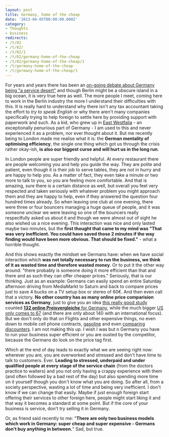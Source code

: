 ```yaml
---
layout: post
title: Germany, home of the cheap
date: '2013-04-05T00:00:00.000Z'
category:
- Thoughts
- business
redirects:
- /t/82
- /t/82/
- /t/82/1
- /t/82/germany-home-of-the-cheap
- /t/82/germany-home-of-the-cheap/1
- /t/germany-home-of-the-cheap
- /t/germany-home-of-the-cheap/1
---
```




For years and years there has been an [on-going debate about Germany being "a service desert"](http://www.spiegel.de/international/waiting-for-a-waiter-surviving-germany-s-service-wasteland-a-409948.html) and though Berlin might be a obscure island in a big ocean, it is very true here as well. The more people I meet, coming here to work in the Berlin industry the more I understand their difficulties with this. It is really hard to understand why there isn't any tax accountant taking the effort to *try to speak English* or why there aren't many companies specifically trying to help foreign to settle here by providing support with paperwork and such. As a kid, who grew up in [East Westfalia](http://en.wikipedia.org/wiki/Westphalia) - an exceptionally penurious part of Germany - I am used to this and never experienced it as a problem, nor ever thought about it. But me recently being to London made me realise what it is: the **German mentality of optimising efficiency**, the single one thing which got us through the crisis rather okay-ish, **is also our biggest curse and will hurt us in the long run**.

In London people are super friendly and helpful. At every restaurant there are people welcoming you and help you guide the way. They are polite and patient, even though it is their job to serve tables, they are not in hurry and are happy to help you. As a matter of fact, they even take a minute or two more to talk to you, so you are feeling more comfortable. And that is amazing, sure there is a certain distance as well, but overall you feel very respected and taken seriously with whatever problem you might approach them and they are happy to help, even if they answered the question four hundred times already. So when leaving one club at one evening, there were three or four bouncers managing a huge queue of people, and it was someone unclear we were leaving so one of the bouncers really respectfully asked us about it and though we were almost out of sight he also wished us a nice evening. This interaction was nice and only lasted maybe two minutes, but the **first thought that came to my mind was "That was very inefficient. You could have saved those 2 minutes if the way finding would have been more obvious. That should be fixed."**  - what a horrible thought.

And this shows exactly the mindset we Germans have: when we have social interaction which **was not totally necessary to run the business, we think of it as wasted time and therefore wasted money**. Or to put it the other way around: "there probably is someone doing it more efficient than that and there and as such they can offer cheaper prices." Seriously, that is our thinking. Just as an example: Germans can easily spend an entire Saturday afternoon driving from MediaMarkt to Saturn and back to compare prices just to save 4 bucks on a TV setup box or stereo of 60€. And then even call that a victory. **No other country has as many online price comparision services as Germany**, just to give you an idea [this really good study](http://preisvergleichsservice.de/projekt.jsp) counted [**132 online Preisvergleiche** for Germany](http://preisvergleichsservice.de/index.jsp?country=DE), while the much bigger [US only comes to 67](http://preisvergleichsservice.de/index.jsp?country=US) (and there are only about 140 with an international focus). But we don't only do that on Flights and other expensive things, no even down to mobile cell phone contracts, [gasoline](http://www.benzinpreise.de/) and even [comparing discounters](http://www.kaufenaberwo.de/). I am not making this up. I wish I was but n Germany you have to run your business super efficient or you are ousted by the competitor, because the Germans do look on the price tag first.

Which at the end of day leads to exactly what we are seeing right now: wherever you are, you are overworked and stressed and don't have time to talk to customers. Ever. **Leading to stressed, underpaid and under qualified people at every stage of the service chain** (from the doctors practice to waiters) and you not only having a crappy experience with them (and often followed by a bad rest of the day) but also spending more time on it yourself though you don't know what you are doing. So after all, from a society perspective, wasting a lot of time and being very inefficient. I don't know if we can change that easily. Maybe if just enough foreign start offering their services to other foreign here, people might start liking it and that way it becomes a standard at some point. But if the core of your business is service, don't try selling it in Germany.

Or, as friend said recently to me: "**There are only two business models which work in Germany: super cheap and super expensive - Germans don't buy anything in between.**" Sad, but true.
